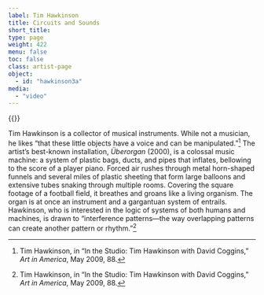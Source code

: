 ```yaml
---
label: Tim Hawkinson
title: Circuits and Sounds
short_title:
type: page
weight: 422
menu: false
toc: false
class: artist-page
object:
  - id: "hawkinson3a"
media:
  - "video"
---
```

{{<q-figure id="hawkinson3a" >}}

Tim Hawkinson is a collector of musical instruments. While not a musician, he likes “that these little objects have a voice and can be manipulated.”[^1] The artist’s best-known installation, *Überorgan* (2000), is a colossal music machine: a system of plastic bags, ducts, and pipes that inflates, bellowing to the score of a player piano. Forced air rushes through metal horn-shaped funnels and several miles of plastic sheeting that form large balloons and extensive tubes snaking through multiple rooms. Covering the square footage of a football field, it breathes and groans like a living organism. The organ is at once an instrument and a gargantuan system of entrails. Hawkinson, who is interested in the logic of systems of both humans and machines, is drawn to “interference patterns—the way overlapping patterns can create another pattern or rhythm.”[^2]

[^1]: Tim Hawkinson, in “In the Studio: Tim Hawkinson with David Coggins,” *Art in America*, May 2009, 88.

[^2]: Tim Hawkinson, in “In the Studio: Tim Hawkinson with David Coggins,” *Art in America*, May 2009, 88.
